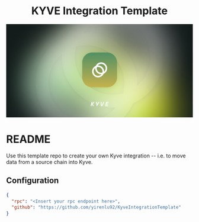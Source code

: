 <!--suppress HtmlDeprecatedAttribute -->

<div align="center">
  <h1>KYVE Integration Template</h1>
</div>

![banner](https://github.com/kyve-org/assets/raw/main/banners/Celo.png)

# README
Use this template repo to create your own Kyve integration -- i.e. to move data from a source chain into Kyve.

## Configuration

```json
{
  "rpc": "<Insert your rpc endpoint here>",
  "github": "https://github.com/yirenlu92/KyveIntegrationTemplate"
}
```
